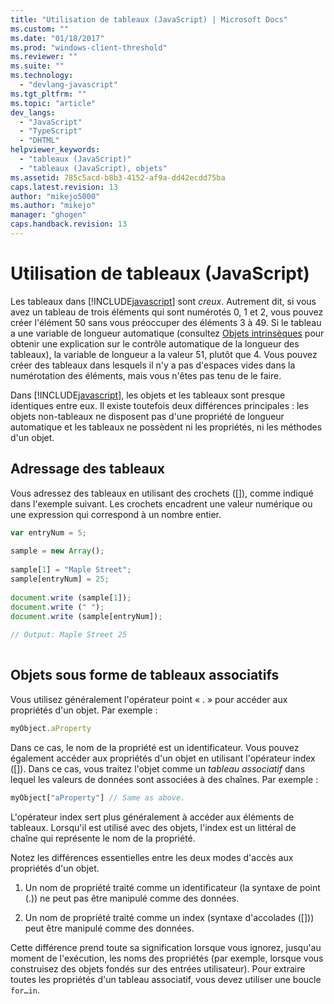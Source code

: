 ```yaml
---
title: "Utilisation de tableaux (JavaScript) | Microsoft Docs"
ms.custom: ""
ms.date: "01/18/2017"
ms.prod: "windows-client-threshold"
ms.reviewer: ""
ms.suite: ""
ms.technology: 
  - "devlang-javascript"
ms.tgt_pltfrm: ""
ms.topic: "article"
dev_langs: 
  - "JavaScript"
  - "TypeScript"
  - "DHTML"
helpviewer_keywords: 
  - "tableaux (JavaScript)"
  - "tableaux (JavaScript), objets"
ms.assetid: 785c5acd-b8b3-4152-af9a-dd42ecdd75ba
caps.latest.revision: 13
author: "mikejo5000"
ms.author: "mikejo"
manager: "ghogen"
caps.handback.revision: 13
---
```

# Utilisation de tableaux (JavaScript)
Les tableaux dans [!INCLUDE[javascript](../../javascript/includes/javascript-md.md)] sont *creux*.  Autrement dit, si vous avez un tableau de trois éléments qui sont numérotés 0, 1 et 2, vous pouvez créer l'élément 50 sans vous préoccuper des éléments 3 à 49.  Si le tableau a une variable de longueur automatique \(consultez [Objets intrinsèques](../../javascript/intrinsic-objects-javascript.md) pour obtenir une explication sur le contrôle automatique de la longueur des tableaux\), la variable de longueur a la valeur 51, plutôt que 4.  Vous pouvez créer des tableaux dans lesquels il n'y a pas d'espaces vides dans la numérotation des éléments, mais vous n'êtes pas tenu de le faire.  
  
 Dans [!INCLUDE[javascript](../../javascript/includes/javascript-md.md)], les objets et les tableaux sont presque identiques entre eux.  Il existe toutefois deux différences principales : les objets non\-tableaux ne disposent pas d'une propriété de longueur automatique et les tableaux ne possèdent ni les propriétés, ni les méthodes d'un objet.  
  
## Adressage des tableaux  
 Vous adressez des tableaux en utilisant des crochets \(\[\]\), comme indiqué dans l'exemple suivant.  Les crochets encadrent une valeur numérique ou une expression qui correspond à un nombre entier.  
  
```javascript  
var entryNum = 5;  
  
sample = new Array();  
  
sample[1] = "Maple Street";  
sample[entryNum] = 25;  
  
document.write (sample[1]);  
document.write (" ");  
document.write (sample[entryNum]);  
  
// Output: Maple Street 25  
  
```  
  
## Objets sous forme de tableaux associatifs  
 Vous utilisez généralement l'opérateur point « . » pour accéder aux propriétés d'un objet.  Par exemple :  
  
```javascript  
myObject.aProperty  
```  
  
 Dans ce cas, le nom de la propriété est un identificateur.  Vous pouvez également accéder aux propriétés d'un objet en utilisant l'opérateur index \(\[\]\).  Dans ce cas, vous traitez l'objet comme un *tableau associatif* dans lequel les valeurs de données sont associées à des chaînes.  Par exemple :  
  
```javascript  
myObject["aProperty"] // Same as above.  
```  
  
 L'opérateur index sert plus généralement à accéder aux éléments de tableaux.  Lorsqu'il est utilisé avec des objets, l'index est un littéral de chaîne qui représente le nom de la propriété.  
  
 Notez les différences essentielles entre les deux modes d'accès aux propriétés d'un objet.  
  
1.  Un nom de propriété traité comme un identificateur \(la syntaxe de point \(.\)\) ne peut pas être manipulé comme des données.  
  
2.  Un nom de propriété traité comme un index \(syntaxe d'accolades \(\[\]\)\) peut être manipulé comme des données.  
  
 Cette différence prend toute sa signification lorsque vous ignorez, jusqu'au moment de l'exécution, les noms des propriétés \(par exemple, lorsque vous construisez des objets fondés sur des entrées utilisateur\).  Pour extraire toutes les propriétés d'un tableau associatif, vous devez utiliser une boucle `for…in`.